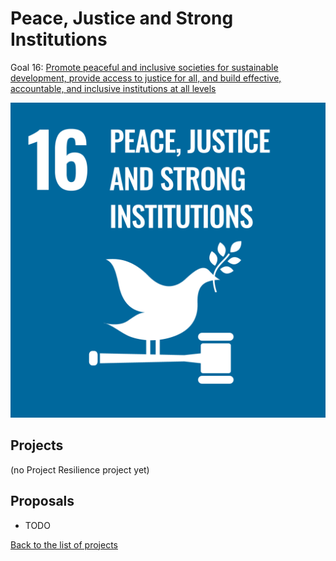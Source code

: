 # Peace, Justice and Strong Institutions

Goal 16: [Promote peaceful and inclusive societies for sustainable development, provide access to justice for all, and build effective, accountable, and inclusive institutions at all levels](https://sdgs.un.org/goals/goal16)

[![Goal 16](../images/sdgs/E-WEB-Goal-16.png)](https://sdgs.un.org/goals/goal16)

## Projects

(no Project Resilience project yet)

## Proposals

- TODO

[Back to the list of projects](../README.md)